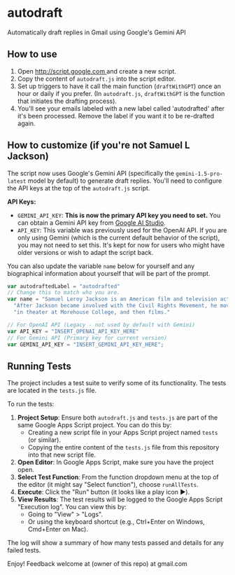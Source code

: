 # autodraft
Automatically draft replies in Gmail using Google's Gemini API

## How to use

1. Open [http://script.google.com ](https://script.google.com/) and create a new script.
2. Copy the content of `autodraft.js` into the script editor.
3. Set up triggers to have it call the main function (`draftWithGPT`) once an hour or daily if you prefer. (In `autodraft.js`, `draftWithGPT` is the function that initiates the drafting process).
4. You'll see your emails labeled with a new label called 'autodrafted' after it's been processed. Remove the label if you want it to be re-drafted again.

## How to customize (if you're not Samuel L Jackson)

The script now uses Google's Gemini API (specifically the `gemini-1.5-pro-latest` model by default) to generate draft replies. You'll need to configure the API keys at the top of the `autodraft.js` script.

**API Keys:**

*   `GEMINI_API_KEY`: **This is now the primary API key you need to set.** You can obtain a Gemini API key from [Google AI Studio](https://aistudio.google.com/app/apikey).
*   `API_KEY`: This variable was previously used for the OpenAI API. If you are only using Gemini (which is the current default behavior of the script), you may not need to set this. It's kept for now for users who might have older versions or wish to adapt the script back.

You can also update the variable `name` below for yourself and any biographical information about yourself that will be part of the prompt.

```javascript
var autodraftedLabel = "autodrafted"
// Change this to match who you are.
var name = "Samuel Leroy Jackson is an American film and television actor and film producer. " +
  "After Jackson became involved with the Civil Rights Movement, he moved on to acting " +
  "in theater at Morehouse College, and then films."

// For OpenAI API (Legacy - not used by default with Gemini)
var API_KEY = "INSERT_OPENAI_API_KEY_HERE"
// For Gemini API (Primary key for current version)
var GEMINI_API_KEY = "INSERT_GEMINI_API_KEY_HERE";
```

## Running Tests

The project includes a test suite to verify some of its functionality. The tests are located in the `tests.js` file.

To run the tests:

1.  **Project Setup**: Ensure both `autodraft.js` and `tests.js` are part of the same Google Apps Script project. You can do this by:
    *   Creating a new script file in your Apps Script project named `tests` (or similar).
    *   Copying the entire content of the `tests.js` file from this repository into that new script file.
2.  **Open Editor**: In Google Apps Script, make sure you have the project open.
3.  **Select Test Function**: From the function dropdown menu at the top of the editor (it might say "Select function"), choose `runAllTests`.
4.  **Execute**: Click the "Run" button (it looks like a play icon ▶️).
5.  **View Results**: The test results will be logged to the Google Apps Script "Execution log". You can view this by:
    *   Going to "View" > "Logs".
    *   Or using the keyboard shortcut (e.g., Ctrl+Enter on Windows, Cmd+Enter on Mac).

The log will show a summary of how many tests passed and details for any failed tests.

Enjoy! Feedback welcome at (owner of this repo) at gmail.com
